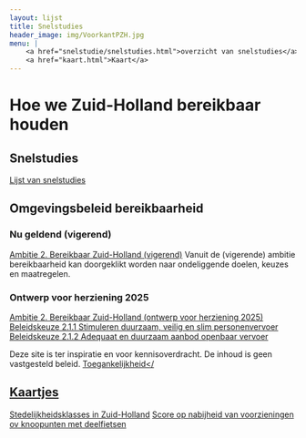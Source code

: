 ```yaml
---
layout: lijst
title: Snelstudies
header_image: img/VoorkantPZH.jpg
menu: |
    <a href="snelstudie/snelstudies.html">overzicht van snelstudies</a>
    <a href="kaart.html">Kaart</a>
---
```

# Hoe we Zuid-Holland bereikbaar houden

## Snelstudies
[Lijst van snelstudies](snelstudie/snelstudies)


## Omgevingsbeleid bereikbaarheid
### Nu geldend (vigerend)
[Ambitie 2. Bereikbaar Zuid-Holland (vigerend)](https://omgevingsbeleid.zuid-holland.nl/omgevingsvisie/ambities/44d0fb02-3625-464b-8c20-40947626a184)
Vanuit de (vigerende) ambitie bereikbaarheid kan doorgeklikt worden naar ondeliggende doelen, keuzes en maatregelen.

### Ontwerp voor herziening 2025
[Ambitie 2. Bereikbaar Zuid-Holland (ontwerp voor herziening 2025)](https://omgevingsbeleid.zuid-holland.nl/omgevingsvisie/ambities/ontwerpversie/4/0d655b35-99ef-4da9-8387-ab4b486ef9af)
[Beleidskeuze 2.1.1 Stimuleren duurzaam, veilig en slim personenvervoer](https://omgevingsbeleid.zuid-holland.nl/omgevingsvisie/beleidskeuzes/ontwerpversie/4/89483481-2f0d-44ba-abf3-6bf0fd1bf0f3)
[Beleidskeuze 2.1.2 Adequaat en duurzaam aanbod openbaar vervoer](https://omgevingsbeleid.zuid-holland.nl/omgevingsvisie/beleidskeuzes/ontwerpversie/4/81570c0d-e5fd-41ba-8070-78cb421d2e4f)

Deze site is ter inspiratie en voor kennisoverdracht. De inhoud is geen vastgesteld beleid. <a href="https://www.zuid-holland.nl/algemeen/toegankelijkheid/">Toegankelijkheid</

## Kaartjes
[Stedelijkheidsklasses in Zuid-Holland](https://provincie-zuid-holland.github.io/mobiliteit/kaart?par=10)
[Score op nabijheid van voorzieningen](https://provincie-zuid-holland.github.io/mobiliteit/kaart?par=1)
[ov knoopunten met deelfietsen](https://provincie-zuid-holland.github.io/mobiliteit/kaart?p=os)
